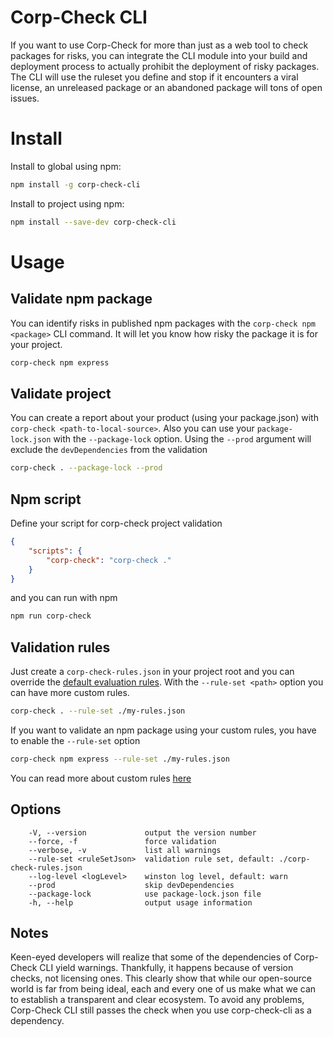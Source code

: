 # Corp-Check CLI
If you want to use Corp-Check for more than just as a web tool to check packages for risks, you can integrate the CLI module into your build and deployment process to actually prohibit the deployment of risky packages. The CLI will use the ruleset you define and stop if it encounters a viral license, an unreleased package or an abandoned package will tons of open issues.

# Install
Install to global using npm:
```sh
npm install -g corp-check-cli
```
Install to project using npm:
```sh
npm install --save-dev corp-check-cli
```
# Usage
## Validate npm package
You can identify risks in published npm packages with the `corp-check npm <package>` CLI command. It will let you know how risky the package it is for your project.
```sh
corp-check npm express
```

## Validate project
You can create a report about your product (using your package.json) with `corp-check <path-to-local-source>`. Also you can use your `package-lock.json` with the `--package-lock` option. Using the `--prod` argument will exclude the `devDependencies` from the validation
```sh
corp-check . --package-lock --prod
```

## Npm script
Define your script for corp-check project validation
```json
{
    "scripts": {
        "corp-check": "corp-check ."
    }
}
```
and you can run with npm
```sh
npm run corp-check
```

## Validation rules
Just create a `corp-check-rules.json` in your project root and you can override the [default evaluation rules](https://raw.githubusercontent.com/jaystack/corp-check-rest/master/default-rules.json). With the `--rule-set <path>` option you can have more custom rules.
```sh
corp-check . --rule-set ./my-rules.json
```
If you want to validate an npm package using your custom rules, you have to enable the `--rule-set` option
```sh
corp-check npm express --rule-set ./my-rules.json
```
You can read more about custom rules [here](https://corp-check.corpjs.com/npm)

## Options
```
    -V, --version             output the version number
    --force, -f               force validation
    --verbose, -v             list all warnings
    --rule-set <ruleSetJson>  validation rule set, default: ./corp-check-rules.json
    --log-level <logLevel>    winston log level, default: warn
    --prod                    skip devDependencies
    --package-lock            use package-lock.json file
    -h, --help                output usage information
```

## Notes
Keen-eyed developers will realize that some of the dependencies of Corp-Check CLI yield warnings. Thankfully, it happens because of version checks, not licensing ones. This clearly show that while our open-source world is far from being ideal, each and every one of us make what we can to establish a transparent and clear ecosystem. To avoid any problems, Corp-Check CLI still passes the check when you use corp-check-cli as a dependency.
